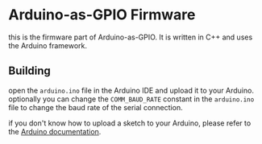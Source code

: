 # Arduino-as-GPIO Firmware

this is the firmware part of Arduino-as-GPIO. It is written in C++ and uses the Arduino framework.


## Building

open the `arduino.ino` file in the Arduino IDE and upload it to your Arduino.
optionally you can change the `COMM_BAUD_RATE` constant in the `arduino.ino` file to change the baud rate of the serial connection.

if you don't know how to upload a sketch to your Arduino, please refer to the [Arduino documentation](https://www.arduino.cc/en/Guide/HomePage).
